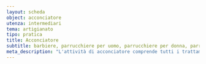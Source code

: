 ```yaml
---
layout: scheda
object: acconciatore
utenza: intermediari
tema: artigianato
tipo: pratica
title: Acconciatore
subtitle: barbiere, parrucchiere per uomo, parrucchiere per donna, parrucchiere misto, coiffeur, salone
meta_description: "L'attività di acconciatore comprende tutti i trattamenti e i servizi volti a modificare, migliorare, mantenere e proteggere l'aspetto estetico dei capelli"
---
```


